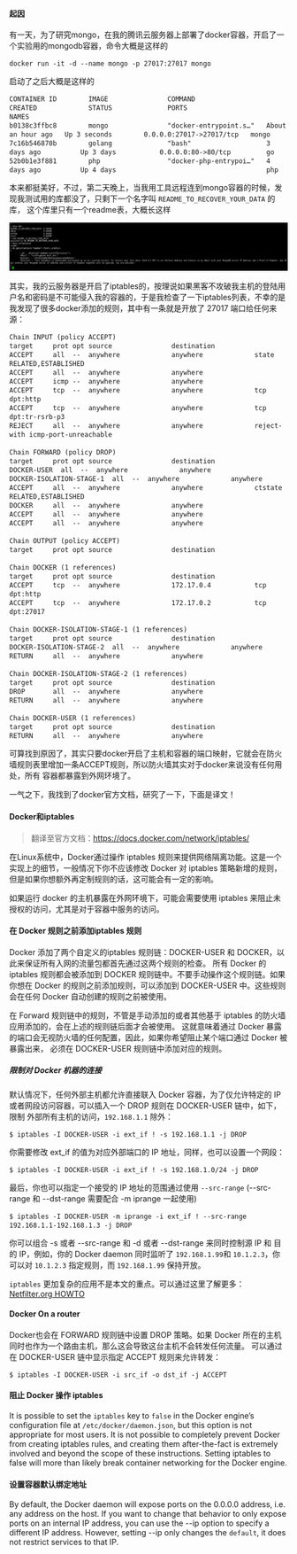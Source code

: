 #### 起因

有一天，为了研究mongo，在我的腾讯云服务器上部署了docker容器，开启了一个实验用的mongodb容器，命令大概是这样的

```shell
docker run -it -d --name mongo -p 27017:27017 mongo
```
启动了之后大概是这样的

```SHELL
CONTAINER ID        IMAGE               COMMAND                  CREATED             STATUS              PORTS                      NAMES
b0138c3ffbc8        mongo               "docker-entrypoint.s…"   About an hour ago   Up 3 seconds        0.0.0.0:27017->27017/tcp   mongo
7c16b546870b        golang              "bash"                   3 days ago          Up 3 days           0.0.0.0:80->80/tcp         go
52b0b1e3f881        php                 "docker-php-entrypoi…"   4 days ago          Up 4 days                                      php
```

本来都挺美好，不过，第二天晚上，当我用工具远程连到mongo容器的时候，发现我测试用的库都没了，只剩下一个名字叫 `README_TO_RECOVER_YOUR_DATA` 的库，
这个库里只有一个readme表，大概长这样

![mongodb](/advance/mongo.PNG)

其实，我的云服务器是开启了iptables的，按理说如果黑客不攻破我主机的登陆用户名和密码是不可能侵入我的容器的，于是我检查了一下iptables列表，不幸的是我发现了很多docker添加的规则，其中有一条就是开放了 27017 端口给任何来源：

```SHELL
Chain INPUT (policy ACCEPT)
target     prot opt source               destination
ACCEPT     all  --  anywhere             anywhere             state RELATED,ESTABLISHED
ACCEPT     all  --  anywhere             anywhere
ACCEPT     icmp --  anywhere             anywhere
ACCEPT     tcp  --  anywhere             anywhere             tcp dpt:http
ACCEPT     tcp  --  anywhere             anywhere             tcp dpt:tr-rsrb-p3
REJECT     all  --  anywhere             anywhere             reject-with icmp-port-unreachable

Chain FORWARD (policy DROP)
target     prot opt source               destination
DOCKER-USER  all  --  anywhere             anywhere
DOCKER-ISOLATION-STAGE-1  all  --  anywhere             anywhere
ACCEPT     all  --  anywhere             anywhere             ctstate RELATED,ESTABLISHED
DOCKER     all  --  anywhere             anywhere
ACCEPT     all  --  anywhere             anywhere
ACCEPT     all  --  anywhere             anywhere

Chain OUTPUT (policy ACCEPT)
target     prot opt source               destination

Chain DOCKER (1 references)
target     prot opt source               destination
ACCEPT     tcp  --  anywhere             172.17.0.4           tcp dpt:http
ACCEPT     tcp  --  anywhere             172.17.0.2           tcp dpt:27017

Chain DOCKER-ISOLATION-STAGE-1 (1 references)
target     prot opt source               destination
DOCKER-ISOLATION-STAGE-2  all  --  anywhere             anywhere
RETURN     all  --  anywhere             anywhere

Chain DOCKER-ISOLATION-STAGE-2 (1 references)
target     prot opt source               destination
DROP       all  --  anywhere             anywhere
RETURN     all  --  anywhere             anywhere

Chain DOCKER-USER (1 references)
target     prot opt source               destination
RETURN     all  --  anywhere             anywhere
```

可算找到原因了，其实只要docker开启了主机和容器的端口映射，它就会在防火墙规则表里增加一条ACCEPT规则，所以防火墙其实对于docker来说没有任何用处，所有
容器都暴露到外网环境了。

一气之下，我找到了docker官方文档，研究了一下，下面是译文！


#### Docker和iptables

> 翻译至官方文档：https://docs.docker.com/network/iptables/

在Linux系统中，Docker通过操作 iptables 规则来提供网络隔离功能。这是一个实现上的细节，一般情况下你不应该修改 Docker 对 iptables 策略新增的规则，
但是如果你想额外再定制规则的话，这可能会有一定的影响。

如果运行 docker 的主机暴露在外网环境下，可能会需要使用 iptables 来阻止未授权的访问，尤其是对于容器中服务的访问。

#### 在 Docker 规则之前添加iptables 规则

Docker 添加了两个自定义的iptables 规则链：DOCKER-USER 和 DOCKER，以此来保证所有入网的流量包都首先通过这两个规则的检查。
所有 Docker 的 iptables 规则都会被添加到 DOCKER 规则链中。不要手动操作这个规则链。如果你想在 Docker 的规则之前添加规则，可以添加到 DOCKER-USER
中。这些规则会在任何 Docker 自动创建的规则之前被使用。

在 Forward 规则链中的规则，不管是手动添加的或者其他基于 iptables 的防火墙应用添加的，会在上述的规则链后面才会被使用。
这就意味着通过 Docker 暴露的端口会无视防火墙的任何配置，因此，如果你希望阻止某个端口通过 Docker 被暴露出来，
必须在 DOCKER-USER 规则链中添加对应的规则。

##### 限制对 Docker 机器的连接

默认情况下，任何外部主机都允许直接联入 Docker 容器，为了仅允许特定的 IP 或者网段访问容器，可以插入一个 DROP 规则在 DOCKER-USER 链中，如下，限制
外部所有主机的访问，`192.168.1.1` 除外：

```SHELL
$ iptables -I DOCKER-USER -i ext_if ! -s 192.168.1.1 -j DROP

````
你需要修改 ext_if 的值为对应外部端口的 IP 地址，同样，也可以设置一个网段：

```SHELL
$ iptables -I DOCKER-USER -i ext_if ! -s 192.168.1.0/24 -j DROP

```

最后，你也可以指定一个接受的 IP 地址的范围通过使用 `--src-range` (--src-range 和 --dst-range 需要配合 -m iprange 一起使用)

```SHELL
$ iptables -I DOCKER-USER -m iprange -i ext_if ! --src-range 192.168.1.1-192.168.1.3 -j DROP

```

你可以组合 -s 或者 --src-range 和 -d 或者 --dst-range 来同时控制源 IP 和 目的 IP，例如，你的 Docker daemon 同时监听了 `192.168.1.99`和
`10.1.2.3`，你可以对 `10.1.2.3` 指定规则，而 `192.168.1.99` 保持开放。

`iptables` 更加复杂的应用不是本文的重点。可以通过这里了解更多：[ Netfilter.org HOWTO](https://www.netfilter.org/documentation/HOWTO/NAT-HOWTO.html)


#### Docker On a router

Docker也会在 FORWARD 规则链中设置 DROP 策略。如果 Docker 所在的主机同时也作为一个路由主机，那么这会导致这台主机不会转发任何流量。
可以通过在 DOCKER-USER 链中显示指定 ACCEPT 规则来允许转发：

```SHELL
$ iptables -I DOCKER-USER -i src_if -o dst_if -j ACCEPT
```

#### 阻止 Docker 操作 iptables

It is possible to set the `iptables` key to `false` in the Docker engine’s configuration file at `/etc/docker/daemon.json`,
but this option is not appropriate for most users. 
It is not possible to completely prevent Docker from creating iptables rules, and creating them after-the-fact is extremely
involved and beyond the scope of these instructions. Setting iptables to false will more than likely break container
networking for the Docker engine.


#### 设置容器默认绑定地址

By default, the Docker daemon will expose ports on the 0.0.0.0 address, i.e. any address on the host. If you want to change
that behavior to only expose ports on an internal IP address, you can use the --ip option to specify a different IP address.
However, setting --ip only changes the `default`, it does not restrict services to that IP.













